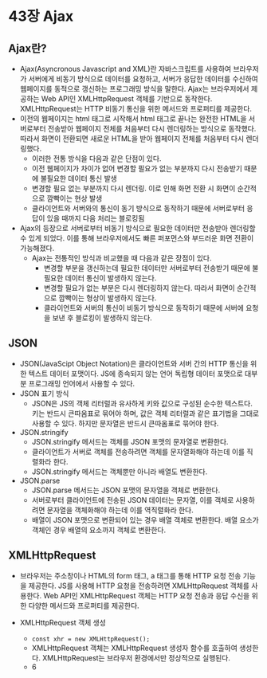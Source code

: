 43장 Ajax
===

Ajax란?
---
- Ajax(Asyncronous Javascript and XML)란 자바스크립트를 사용하여 브라우저가 서버에게 비동기 방식으로 데이터를 요청하고, 서버가 응답한 데이터를 수신하여 웹페이지를 동적으로 갱신하는 프로그래밍 방식을 말한다. Ajax는 브라우저에서 제공하는 Web API인 XMLHttpRequest 객체를 기반으로 동작한다. XMLHttpRequest는 HTTP 비동기 통신을 위한 메서드와 프로퍼티를 제공한다.
- 이전의 웹페이지는 html 태그로 시작해서 html 태그로 끝나는 완전한 HTML을 서버로부터 전송받아 웹페이지 전체를 처음부터 다시 렌더링하는 방식으로 동작했다. 따라서 화면이 전환되면 새로운 HTML을 받아 웹페이지 전체를 처음부터 다시 렌더링했다.
  - 이러한 전통 방식을 다음과 같은 단점이 있다.
  - 이전 웹페이지가 차이가 없어 변경할 필요가 없는 부분까지 다시 전송받기 때문에 불필요한 데이터 통신 발생
  - 변경할 필요 없는 부분까지 다시 렌더링. 이로 인해 화면 전환 시 화면이 순간적으로 깜빡이는 현상 발생
  - 클라이언트와 서버와의 통신이 동기 방식으로 동작하기 때문에 서버로부터 응답이 있을 때까지 다음 처리는 블로킹됨
- Ajax의 등장으로 서버로부터 비동기 방식으로 필요한 데이터만 전송받아 렌더링할 수 있게 되었다. 이를 통해 브라우저에서도 빠른 퍼포먼스와 부드러운 화면 전환이 가능해졌다.
  - Ajax는 전통적인 방식과 비교했을 때 다음과 같은 장점이 있다.
    - 변경할 부분을 갱신하는데 필요한 데이터만 서버로부터 전송받기 때문에 불필요한 데이터 통신이 발생하지 않는다.
    - 변경할 필요가 없는 부분은 다시 렌더링하지 않는다. 따라서 화면이 순간적으로 깜빡이는 형상이 발생하지 않는다.
    - 클라이언트와 서버의 통신이 비동기 방식으로 동작하기 때문에 서버에 요청을 보낸 후 블로킹이 발생하지 않는다.
   
JSON
---
- JSON(JavaScipt Object Notation)은 클라이언트와 서버 간의 HTTP 통신을 위한 텍스트 데이터 포맷이다. JS에 종속되지 않는 언어 독립형 데이터 포맷으로 대부분 프로그래밍 언어에서 사용할 수 있다.
- JSON 표기 방식
  - JSON은 JS의 객체 리터럴과 유사하게 키와 값으로 구성된 순수한 텍스트다. 키는 반드시 큰따옴표로 묶어야 하며, 값은 객체 리터럴과 같은 표기법을 그대로 사용할 수 있다. 하지만 문자열은 반드시 큰따옴표로 묶어야 한다.
- JSON.stringify
  - JSON.stringify 메서드는 객체를 JSON 포맷의 문자열로 변환한다.
  - 클라이언트가 서버로 객체를 전송하려면 객체를 문자열화해야 하는데 이를 직렬화라 한다.
  - JSON.stringify 메서드는 객체뿐만 아니라 배열도 변환한다.
 - JSON.parse
   - JSON.parse 메서드는 JSON 포맷의 문자열을 객체로 변환한다.
   - 서버로부터 클라이언트에 전송된 JSON 데이터는 문자열, 이를 객체로 사용하려면 문자열을 객체화해야 하는데 이를 역직렬화라 한다.
   - 배열이 JSON 포맷으로 변환되어 있는 경우 배열 객체로 변환한다. 배열 요소가 객체인 경우 배열의 요소까지 객체로 변환한다.
  
 XMLHttpRequest
 ---
 - 브라우저는 주소창이나 HTML의 form 태그, a 태그를 통해 HTTP 요청 전송 기능을 제공한다. JS를 사용해 HTTP 요청을 전송하려면 XMLHttpRequest 객체를 사용한다. Web API인 XMLHttpRequest 객체는 HTTP 요청 전송과 응답 수신을 위한 다양한 메서드와 프로퍼티를 제공한다.

 - XMLHttpRequest 객체 생성
   - ``` const xhr = new XMLHttpRequest(); ```
   - XMLHttpRequest 객체는 XMLHttpRequest 생성자 함수를 호출하여 생성한다. XMLHttpRequest는 브라우저 환경에서만 정상적으로 실행된다.
   - 6
